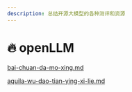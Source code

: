 ```yaml
---
description: 总结开源大模型的各种测评和资源
---
```


# 🔥 openLLM

[bai-chuan-da-mo-xing.md](bai-chuan-da-mo-xing.md "mention")

[aquila-wu-dao-tian-ying-xi-lie.md](aquila-wu-dao-tian-ying-xi-lie.md "mention")

